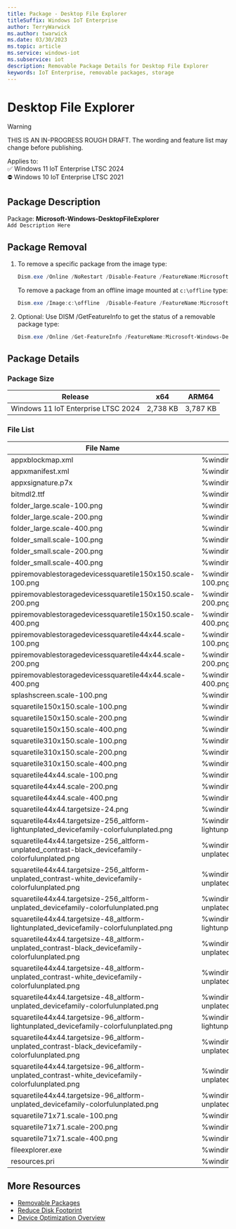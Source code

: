 ```yaml
---
title: Package - Desktop File Explorer
titleSuffix: Windows IoT Enterprise
author: TerryWarwick
ms.author: twarwick
ms.date: 03/30/2023
ms.topic: article
ms.service: windows-iot
ms.subservice: iot
description: Removable Package Details for Desktop File Explorer
keywords: IoT Enterprise, removable packages, storage
---
```


# Desktop File Explorer

> [!WARNING]
> THIS IS AN IN-PROGRESS ROUGH DRAFT. The wording and feature list may change before publishing.

Applies to:  
✅ Windows 11 IoT Enterprise LTSC 2024  
⛔ Windows 10 IoT Enterprise LTSC 2021

## Package Description

Package: **Microsoft-Windows-DesktopFileExplorer** </br>  `Add Description Here`

## Package Removal

1. To remove a specific package from the image type:

   ```powershell
   Dism.exe /Online /NoRestart /Disable-Feature /FeatureName:Microsoft-Windows-DesktopFileExplorer /PackageName:@Package
   ````

   To remove a package from an offline image mounted at `c:\offline` type:

   ```powershell
   Dism.exe /Image:c:\offline  /Disable-Feature /FeatureName:Microsoft-Windows-DesktopFileExplorer /PackageName:@Package
   ```

1. Optional: Use DISM /GetFeatureInfo to get the status of a removable package type:

   ```powershell
   Dism.exe /Online /Get-FeatureInfo /FeatureName:Microsoft-Windows-DesktopFileExplorer /PackageName:@Package
   ````

## Package Details

### Package Size

| Release                             |   x64     |    ARM64    |
|-------------------------------------|:---------:|:-----------:|
| Windows 11 IoT Enterprise LTSC 2024 | 2,738 KB  | 3,787 KB    |

### File List

| File Name | Installed Location |
|-----------|--------------------|
| appxblockmap.xml | %windir%\systemapps\microsoft.windows.fileexplorer_cw5n1h2txyewy\appxblockmap.xml |
| appxmanifest.xml | %windir%\systemapps\microsoft.windows.fileexplorer_cw5n1h2txyewy\appxmanifest.xml |
| appxsignature.p7x | %windir%\systemapps\microsoft.windows.fileexplorer_cw5n1h2txyewy\appxsignature.p7x |
| bitmdl2.ttf | %windir%\systemapps\microsoft.windows.fileexplorer_cw5n1h2txyewy\assets\bitmdl2.ttf |
| folder_large.scale-100.png | %windir%\systemapps\microsoft.windows.fileexplorer_cw5n1h2txyewy\assets\folder_large.scale-100.png |
| folder_large.scale-200.png | %windir%\systemapps\microsoft.windows.fileexplorer_cw5n1h2txyewy\assets\folder_large.scale-200.png |
| folder_large.scale-400.png | %windir%\systemapps\microsoft.windows.fileexplorer_cw5n1h2txyewy\assets\folder_large.scale-400.png |
| folder_small.scale-100.png | %windir%\systemapps\microsoft.windows.fileexplorer_cw5n1h2txyewy\assets\folder_small.scale-100.png |
| folder_small.scale-200.png | %windir%\systemapps\microsoft.windows.fileexplorer_cw5n1h2txyewy\assets\folder_small.scale-200.png |
| folder_small.scale-400.png | %windir%\systemapps\microsoft.windows.fileexplorer_cw5n1h2txyewy\assets\folder_small.scale-400.png |
| ppiremovablestoragedevicessquaretile150x150.scale-100.png | %windir%\systemapps\microsoft.windows.fileexplorer_cw5n1h2txyewy\assets\ppiremovablestoragedevicessquaretile150x150.scale-100.png |
| ppiremovablestoragedevicessquaretile150x150.scale-200.png | %windir%\systemapps\microsoft.windows.fileexplorer_cw5n1h2txyewy\assets\ppiremovablestoragedevicessquaretile150x150.scale-200.png |
| ppiremovablestoragedevicessquaretile150x150.scale-400.png | %windir%\systemapps\microsoft.windows.fileexplorer_cw5n1h2txyewy\assets\ppiremovablestoragedevicessquaretile150x150.scale-400.png |
| ppiremovablestoragedevicessquaretile44x44.scale-100.png | %windir%\systemapps\microsoft.windows.fileexplorer_cw5n1h2txyewy\assets\ppiremovablestoragedevicessquaretile44x44.scale-100.png |
| ppiremovablestoragedevicessquaretile44x44.scale-200.png | %windir%\systemapps\microsoft.windows.fileexplorer_cw5n1h2txyewy\assets\ppiremovablestoragedevicessquaretile44x44.scale-200.png |
| ppiremovablestoragedevicessquaretile44x44.scale-400.png | %windir%\systemapps\microsoft.windows.fileexplorer_cw5n1h2txyewy\assets\ppiremovablestoragedevicessquaretile44x44.scale-400.png |
| splashscreen.scale-100.png | %windir%\systemapps\microsoft.windows.fileexplorer_cw5n1h2txyewy\assets\splashscreen.scale-100.png |
| squaretile150x150.scale-100.png | %windir%\systemapps\microsoft.windows.fileexplorer_cw5n1h2txyewy\assets\squaretile150x150.scale-100.png |
| squaretile150x150.scale-200.png | %windir%\systemapps\microsoft.windows.fileexplorer_cw5n1h2txyewy\assets\squaretile150x150.scale-200.png |
| squaretile150x150.scale-400.png | %windir%\systemapps\microsoft.windows.fileexplorer_cw5n1h2txyewy\assets\squaretile150x150.scale-400.png |
| squaretile310x150.scale-100.png | %windir%\systemapps\microsoft.windows.fileexplorer_cw5n1h2txyewy\assets\squaretile310x150.scale-100.png |
| squaretile310x150.scale-200.png | %windir%\systemapps\microsoft.windows.fileexplorer_cw5n1h2txyewy\assets\squaretile310x150.scale-200.png |
| squaretile310x150.scale-400.png | %windir%\systemapps\microsoft.windows.fileexplorer_cw5n1h2txyewy\assets\squaretile310x150.scale-400.png |
| squaretile44x44.scale-100.png | %windir%\systemapps\microsoft.windows.fileexplorer_cw5n1h2txyewy\assets\squaretile44x44.scale-100.png |
| squaretile44x44.scale-200.png | %windir%\systemapps\microsoft.windows.fileexplorer_cw5n1h2txyewy\assets\squaretile44x44.scale-200.png |
| squaretile44x44.scale-400.png | %windir%\systemapps\microsoft.windows.fileexplorer_cw5n1h2txyewy\assets\squaretile44x44.scale-400.png |
| squaretile44x44.targetsize-24.png | %windir%\systemapps\microsoft.windows.fileexplorer_cw5n1h2txyewy\assets\squaretile44x44.targetsize-24.png |
| squaretile44x44.targetsize-256_altform-lightunplated_devicefamily-colorfulunplated.png | %windir%\systemapps\microsoft.windows.fileexplorer_cw5n1h2txyewy\assets\squaretile44x44.targetsize-256_altform-lightunplated_devicefamily-colorfulunplated.png |
| squaretile44x44.targetsize-256_altform-unplated_contrast-black_devicefamily-colorfulunplated.png | %windir%\systemapps\microsoft.windows.fileexplorer_cw5n1h2txyewy\assets\squaretile44x44.targetsize-256_altform-unplated_contrast-black_devicefamily-colorfulunplated.png |
| squaretile44x44.targetsize-256_altform-unplated_contrast-white_devicefamily-colorfulunplated.png | %windir%\systemapps\microsoft.windows.fileexplorer_cw5n1h2txyewy\assets\squaretile44x44.targetsize-256_altform-unplated_contrast-white_devicefamily-colorfulunplated.png |
| squaretile44x44.targetsize-256_altform-unplated_devicefamily-colorfulunplated.png | %windir%\systemapps\microsoft.windows.fileexplorer_cw5n1h2txyewy\assets\squaretile44x44.targetsize-256_altform-unplated_devicefamily-colorfulunplated.png |
| squaretile44x44.targetsize-48_altform-lightunplated_devicefamily-colorfulunplated.png | %windir%\systemapps\microsoft.windows.fileexplorer_cw5n1h2txyewy\assets\squaretile44x44.targetsize-48_altform-lightunplated_devicefamily-colorfulunplated.png |
| squaretile44x44.targetsize-48_altform-unplated_contrast-black_devicefamily-colorfulunplated.png | %windir%\systemapps\microsoft.windows.fileexplorer_cw5n1h2txyewy\assets\squaretile44x44.targetsize-48_altform-unplated_contrast-black_devicefamily-colorfulunplated.png |
| squaretile44x44.targetsize-48_altform-unplated_contrast-white_devicefamily-colorfulunplated.png | %windir%\systemapps\microsoft.windows.fileexplorer_cw5n1h2txyewy\assets\squaretile44x44.targetsize-48_altform-unplated_contrast-white_devicefamily-colorfulunplated.png |
| squaretile44x44.targetsize-48_altform-unplated_devicefamily-colorfulunplated.png | %windir%\systemapps\microsoft.windows.fileexplorer_cw5n1h2txyewy\assets\squaretile44x44.targetsize-48_altform-unplated_devicefamily-colorfulunplated.png |
| squaretile44x44.targetsize-96_altform-lightunplated_devicefamily-colorfulunplated.png | %windir%\systemapps\microsoft.windows.fileexplorer_cw5n1h2txyewy\assets\squaretile44x44.targetsize-96_altform-lightunplated_devicefamily-colorfulunplated.png |
| squaretile44x44.targetsize-96_altform-unplated_contrast-black_devicefamily-colorfulunplated.png | %windir%\systemapps\microsoft.windows.fileexplorer_cw5n1h2txyewy\assets\squaretile44x44.targetsize-96_altform-unplated_contrast-black_devicefamily-colorfulunplated.png |
| squaretile44x44.targetsize-96_altform-unplated_contrast-white_devicefamily-colorfulunplated.png | %windir%\systemapps\microsoft.windows.fileexplorer_cw5n1h2txyewy\assets\squaretile44x44.targetsize-96_altform-unplated_contrast-white_devicefamily-colorfulunplated.png |
| squaretile44x44.targetsize-96_altform-unplated_devicefamily-colorfulunplated.png | %windir%\systemapps\microsoft.windows.fileexplorer_cw5n1h2txyewy\assets\squaretile44x44.targetsize-96_altform-unplated_devicefamily-colorfulunplated.png |
| squaretile71x71.scale-100.png | %windir%\systemapps\microsoft.windows.fileexplorer_cw5n1h2txyewy\assets\squaretile71x71.scale-100.png |
| squaretile71x71.scale-200.png | %windir%\systemapps\microsoft.windows.fileexplorer_cw5n1h2txyewy\assets\squaretile71x71.scale-200.png |
| squaretile71x71.scale-400.png | %windir%\systemapps\microsoft.windows.fileexplorer_cw5n1h2txyewy\assets\squaretile71x71.scale-400.png |
| fileexplorer.exe | %windir%\systemapps\microsoft.windows.fileexplorer_cw5n1h2txyewy\fileexplorer.exe |
| resources.pri | %windir%\systemapps\microsoft.windows.fileexplorer_cw5n1h2txyewy\resources.pri |

## More Resources

- [Removable Packages](/windows/iot/iot-enterprise/Optimize-Your-Device/Removable-Packages)
- [Reduce Disk Footprint](/windows/iot/iot-enterprise/Optimize-Your-Device/Reduce-Disk-Footprint)
- [Device Optimization Overview](/windows/iot/iot-enterprise/Optimize-Your-Device/Overview)
